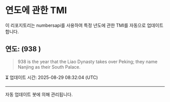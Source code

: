 
# 연도에 관한 TMI

이 리포지토리는 numbersapi를 사용하여 특정 년도에 관한 TMI를 자동으로 업데이트합니다.

## 연도: (938 )
> 938 is the year that the Liao Dynasty takes over Peking; they name Nanjing as their South Palace.

⏳ 업데이트 시간: 2025-08-29 08:32:04 (UTC)

---
자동 업데이트 봇에 의해 관리됩니다.
